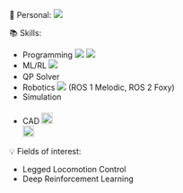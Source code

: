 :raising_hand: Personal:
<a href="mailto:chlgns202@gmail.com" target="_blank"><img src="https://img.shields.io/badge/Gmail-EA4335?style=flat-square&logo=Gmail&logoColor=white"/></a>



:books: Skills: 
- Programming <img src="https://img.shields.io/badge/Python-3776AB?style=flat&logo=Python&logoColor=white"> <img src="https://img.shields.io/badge/C++-00599C?style=flat&logo=C++&logoColor=white">
- ML/RL <img src="https://img.shields.io/badge/TensorFlow-FF6F00?style=flat&logo=TensorFlow&logoColor=white">
- QP Solver <img height="17" src="https://osqp.org/assets/images/logo.png">
- Robotics <img src="https://img.shields.io/badge/ROS-22314E?style=flat&logo=ROS&logoColor=white"> (ROS 1 Melodic, ROS 2 Foxy)
- Simulation <code> <img height="17" src="https://gazebosim.org/assets/icon/android-icon-192x192.png"   style="max-width: 100%;"> </code>
- CAD <code><img height="20" 
src="https://www.nicepng.com/png/detail/935-9356546_autodesk-fusion-360-logo-nt-number.png" 
style="max-width: 100%;"> </code>&nbsp; <code> <img height="20" src="https://getlogovector.com/wp-content/uploads/2020/03/creo-3d-cad-software-logo-vector.png" style="max-width: 100%;"> </code> 
  
  



:bulb: Fields of interest:
- Legged Locomotion Control
- Deep Reinforcement Learning




